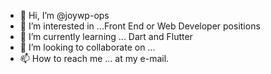 - 👋 Hi, I’m @joywp-ops
- 👀 I’m interested in ...Front End or Web Developer positions
- 🌱 I’m currently learning ... Dart and Flutter
- 💞️ I’m looking to collaborate on ...
- 📫 How to reach me ... at my e-mail.

<!---
joywp-ops/joywp-ops is a ✨ special ✨ repository because its `README.md` (this file) appears on your GitHub profile.
You can click the Preview link to take a look at your changes.
--->
